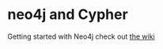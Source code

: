 # neo4j and Cypher
Getting started with Neo4j check out [the wiki](https://github.com/charlesfinney/neo4j/wiki)
